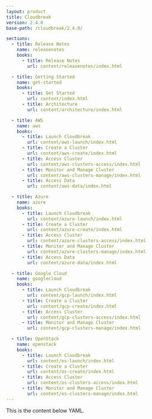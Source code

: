 ```yaml
---
layout: product
title: Cloudbreak
version: 2.4.0
base-path: /cloudbreak/2.4.0/

sections:
  - title: Release Notes
    name: releasenotes
    books:
      - title: Release Notes
        url: content/releasenotes/index.html

  - title: Getting Started
    name: get-started
    books:
      - title: Get Started
        url: content/index.html 
      - title: Architecture
        url: content/architecture/index.html

  - title: AWS
    name: aws
    books:
      - title: Launch Cloudbreak
        url: content/aws-launch/index.html 
      - title: Create a Cluster
        url: content/aws-create/index.html 
      - title: Access Cluster
        url: content/aws-clusters-access/index.html
      - title: Monitor and Manage Cluster
        url: content/aws-clusters-manage/index.html
      - title: Access Data
        url: content/aws-data/index.html

  - title: Azure
    name: azure
    books:
      - title: Launch Cloudbreak
        url: content/azure-launch/index.html 
      - title: Create a Cluster
        url: content/azure-create/index.html 
      - title: Access Cluster
        url: content/azure-clusters-access/index.html
      - title: Monitor and Manage Cluster
        url: content/azure-clusters-manage/index.html
      - title: Access Data
        url: content/azure-data/index.html

  - title: Google Cloud
    name: googlecloud
    books:
      - title: Launch Cloudbreak
        url: content/gcp-launch/index.html 
      - title: Create a Cluster
        url: content/gcp-create/index.html 
      - title: Access Cluster
        url: content/gcp-clusters-access/index.html
      - title: Monitor and Manage Cluster
        url: content/gcp-clusters-manage/index.html

  - title: OpenStack
    name: openstack
    books:
      - title: Launch Cloudbreak
        url: content/os-launch/index.html 
      - title: Create a Cluster
        url: content/os-create/index.html 
      - title: Access Cluster
        url: content/os-clusters-access/index.html
      - title: Monitor and Manage Cluster
        url: content/os-clusters-manage/index.html
---
```


This is the content below YAML.
